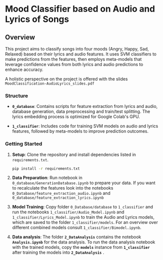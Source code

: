 # Mood Classifier based on Audio and Lyrics of Songs

## Overview

This project aims to classify songs into four moods (Angry, Happy, Sad, Relaxed) based on their lyrics and audio features. It uses SVM classifiers to make predictions from the features, then employs meta-models that leverage confidence values from both lyrics and audio predictions to enhance accuracy.

A holistic perspective on the project is offered with the slides `MoodClassification-AudioLyrics_slides.pdf`
### Structure

- **`0_database`**: Contains scripts for feature extraction from lyrics and audio, database generation, data preprocessing and train/test splitting. The lyrics embedding process is optimized for Google Colab's GPU.

- **`1_classifier`**: Includes code for training SVM models on audio and lyrics features, followed by meta-models to improve prediction outcomes. 

### Getting Started

1. **Setup**: Clone the repository and install dependencies listed in `requirements.txt`.

   ```bash
   pip install -r requirements.txt
   ```

2. **Data Preparation**: Run notebook in `0_database/GenerationDatabase.ipynb` to prepare your data. If you want to recalculate the features look into the notebooks `0_Database/feature_extraction_audio.ipynb` and `0_database/feature_extraction_lyrics.ipynb`

3. **Model Training**: Copy folder `0_Database/database` to `1_classifier` and run the notebooks `1_classifier/Audio_Model.ipynb` and `1_classifier/Lyrics_Model.ipynb` to train the Audio and Lyrics models, which are saved to the folder `1_classifier/models`. For an overview over different combined models consult `1_classifier/Bimodel.ipynb`.

4. **Data analysis**: The folder **`2_DataAnalysis`** contains the notebook **`Analysis.ipynb`** for the data analysis. To run the data analysis notebook with the trained models, copy the **`models`** instance from **`1_classifier`** after training the models into **`2_DataAnalysis`** .
